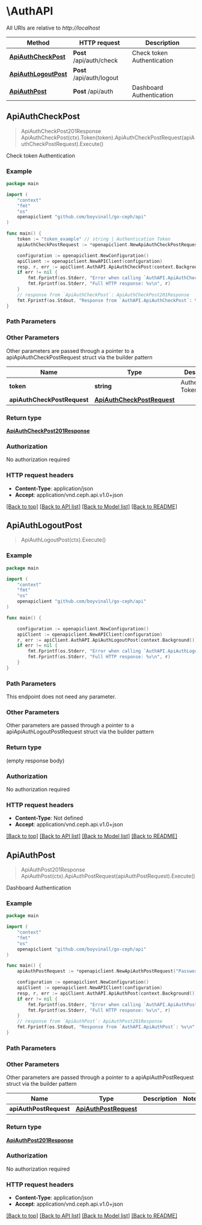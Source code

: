 # \AuthAPI

All URIs are relative to *http://localhost*

Method | HTTP request | Description
------------- | ------------- | -------------
[**ApiAuthCheckPost**](AuthAPI.md#ApiAuthCheckPost) | **Post** /api/auth/check | Check token Authentication
[**ApiAuthLogoutPost**](AuthAPI.md#ApiAuthLogoutPost) | **Post** /api/auth/logout | 
[**ApiAuthPost**](AuthAPI.md#ApiAuthPost) | **Post** /api/auth | Dashboard Authentication



## ApiAuthCheckPost

> ApiAuthCheckPost201Response ApiAuthCheckPost(ctx).Token(token).ApiAuthCheckPostRequest(apiAuthCheckPostRequest).Execute()

Check token Authentication

### Example

```go
package main

import (
	"context"
	"fmt"
	"os"
	openapiclient "github.com/boyvinall/go-ceph/api"
)

func main() {
	token := "token_example" // string | Authentication Token
	apiAuthCheckPostRequest := *openapiclient.NewApiAuthCheckPostRequest("Token_example") // ApiAuthCheckPostRequest |  (optional)

	configuration := openapiclient.NewConfiguration()
	apiClient := openapiclient.NewAPIClient(configuration)
	resp, r, err := apiClient.AuthAPI.ApiAuthCheckPost(context.Background()).Token(token).ApiAuthCheckPostRequest(apiAuthCheckPostRequest).Execute()
	if err != nil {
		fmt.Fprintf(os.Stderr, "Error when calling `AuthAPI.ApiAuthCheckPost``: %v\n", err)
		fmt.Fprintf(os.Stderr, "Full HTTP response: %v\n", r)
	}
	// response from `ApiAuthCheckPost`: ApiAuthCheckPost201Response
	fmt.Fprintf(os.Stdout, "Response from `AuthAPI.ApiAuthCheckPost`: %v\n", resp)
}
```

### Path Parameters



### Other Parameters

Other parameters are passed through a pointer to a apiApiAuthCheckPostRequest struct via the builder pattern


Name | Type | Description  | Notes
------------- | ------------- | ------------- | -------------
 **token** | **string** | Authentication Token | 
 **apiAuthCheckPostRequest** | [**ApiAuthCheckPostRequest**](ApiAuthCheckPostRequest.md) |  | 

### Return type

[**ApiAuthCheckPost201Response**](ApiAuthCheckPost201Response.md)

### Authorization

No authorization required

### HTTP request headers

- **Content-Type**: application/json
- **Accept**: application/vnd.ceph.api.v1.0+json

[[Back to top]](#) [[Back to API list]](../README.md#documentation-for-api-endpoints)
[[Back to Model list]](../README.md#documentation-for-models)
[[Back to README]](../README.md)


## ApiAuthLogoutPost

> ApiAuthLogoutPost(ctx).Execute()



### Example

```go
package main

import (
	"context"
	"fmt"
	"os"
	openapiclient "github.com/boyvinall/go-ceph/api"
)

func main() {

	configuration := openapiclient.NewConfiguration()
	apiClient := openapiclient.NewAPIClient(configuration)
	r, err := apiClient.AuthAPI.ApiAuthLogoutPost(context.Background()).Execute()
	if err != nil {
		fmt.Fprintf(os.Stderr, "Error when calling `AuthAPI.ApiAuthLogoutPost``: %v\n", err)
		fmt.Fprintf(os.Stderr, "Full HTTP response: %v\n", r)
	}
}
```

### Path Parameters

This endpoint does not need any parameter.

### Other Parameters

Other parameters are passed through a pointer to a apiApiAuthLogoutPostRequest struct via the builder pattern


### Return type

 (empty response body)

### Authorization

No authorization required

### HTTP request headers

- **Content-Type**: Not defined
- **Accept**: application/vnd.ceph.api.v1.0+json

[[Back to top]](#) [[Back to API list]](../README.md#documentation-for-api-endpoints)
[[Back to Model list]](../README.md#documentation-for-models)
[[Back to README]](../README.md)


## ApiAuthPost

> ApiAuthPost201Response ApiAuthPost(ctx).ApiAuthPostRequest(apiAuthPostRequest).Execute()

Dashboard Authentication

### Example

```go
package main

import (
	"context"
	"fmt"
	"os"
	openapiclient "github.com/boyvinall/go-ceph/api"
)

func main() {
	apiAuthPostRequest := *openapiclient.NewApiAuthPostRequest("Password_example", "Username_example") // ApiAuthPostRequest |  (optional)

	configuration := openapiclient.NewConfiguration()
	apiClient := openapiclient.NewAPIClient(configuration)
	resp, r, err := apiClient.AuthAPI.ApiAuthPost(context.Background()).ApiAuthPostRequest(apiAuthPostRequest).Execute()
	if err != nil {
		fmt.Fprintf(os.Stderr, "Error when calling `AuthAPI.ApiAuthPost``: %v\n", err)
		fmt.Fprintf(os.Stderr, "Full HTTP response: %v\n", r)
	}
	// response from `ApiAuthPost`: ApiAuthPost201Response
	fmt.Fprintf(os.Stdout, "Response from `AuthAPI.ApiAuthPost`: %v\n", resp)
}
```

### Path Parameters



### Other Parameters

Other parameters are passed through a pointer to a apiApiAuthPostRequest struct via the builder pattern


Name | Type | Description  | Notes
------------- | ------------- | ------------- | -------------
 **apiAuthPostRequest** | [**ApiAuthPostRequest**](ApiAuthPostRequest.md) |  | 

### Return type

[**ApiAuthPost201Response**](ApiAuthPost201Response.md)

### Authorization

No authorization required

### HTTP request headers

- **Content-Type**: application/json
- **Accept**: application/vnd.ceph.api.v1.0+json

[[Back to top]](#) [[Back to API list]](../README.md#documentation-for-api-endpoints)
[[Back to Model list]](../README.md#documentation-for-models)
[[Back to README]](../README.md)

